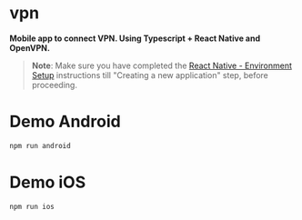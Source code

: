 # vpn

**Mobile app to connect VPN. Using Typescript + React Native and OpenVPN.**

>**Note**: Make sure you have completed the [React Native - Environment Setup](https://reactnative.dev/docs/environment-setup) instructions till "Creating a new application" step, before proceeding.

# Demo Android

```bash
npm run android
```

# Demo iOS

```bash
npm run ios
```
